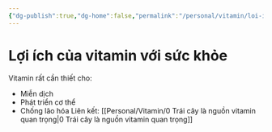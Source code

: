 ```yaml
---
{"dg-publish":true,"dg-home":false,"permalink":"/personal/vitamin/loi-ich-cua-vitamin-voi-suc-khoe/","dgPassFrontmatter":true,"noteIcon":"","updated":"2025-01-14T22:28:30.267+07:00"}
---
```



# Lợi ích của vitamin với sức khỏe
Vitamin rất cần thiết cho:
- Miễn dịch
- Phát triển cơ thể
- Chống lão hóa
Liên kết: [[Personal/Vitamin/0 Trái cây là nguồn vitamin quan trọng\|0 Trái cây là nguồn vitamin quan trọng]]